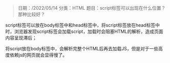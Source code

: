 > 日期：/2022/05/14
分类：HTML
题目：script标签可以出现在什么位置？那种比较好？

script标签可以放在body标签中和head标签中，将script标签放在head标签中时，浏览器发现script标签会加载script，加载时会阻塞HTML的解析，造成页面内容呈现滞后；

将script放在body标签中，会解析完整个HTML后再去加载JS，但是对于一些高度依赖js的网页就会显得慢了。